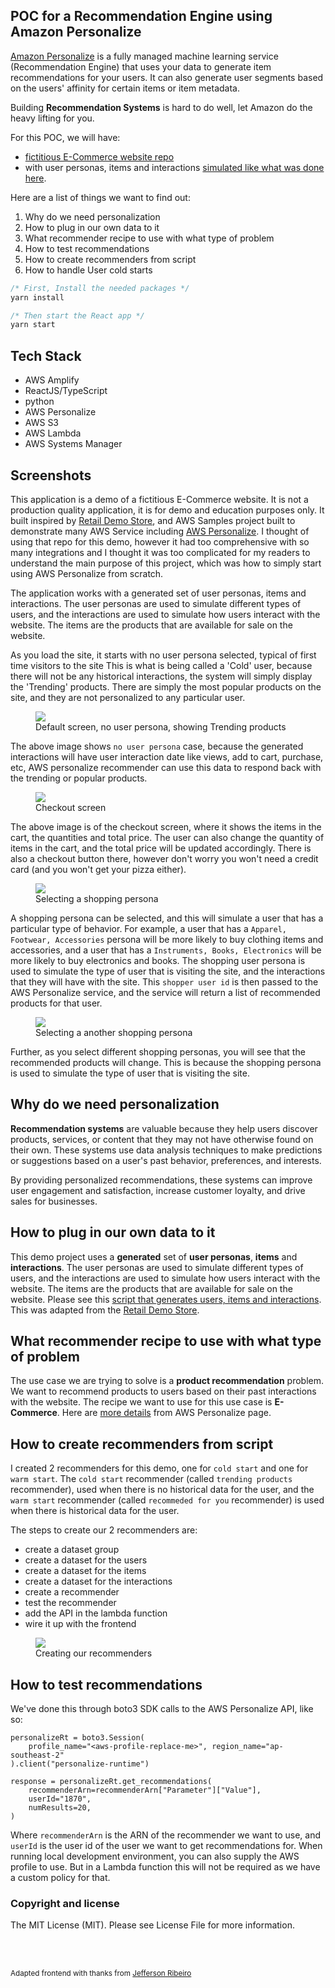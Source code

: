 ## POC for a Recommendation Engine using Amazon Personalize

[Amazon Personalize](https://aws.amazon.com/personalize/) is a fully managed machine learning service (Recommendation Engine) that uses your data to generate item recommendations for your users. It can also generate user segments based on the users' affinity for certain items or item metadata.

Building **Recommendation Systems** is hard to do well, let Amazon do the heavy lifting for you.

For this POC, we will have:

- [fictitious E-Commerce website repo](https://github.com/cevoaustralia/cevo-shopping-demo)
- with user personas, items and interactions [simulated like what was done here](https://github.com/aws-samples/retail-demo-store).

Here are a list of things we want to find out:

1. Why do we need personalization
1. How to plug in our own data to it
1. What recommender recipe to use with what type of problem
1. How to test recommendations
1. How to create recommenders from script
1. How to handle User cold starts

```javascript
/* First, Install the needed packages */
yarn install

/* Then start the React app */
yarn start

```

## Tech Stack
- AWS Amplify
- ReactJS/TypeScript
- python
- AWS Personalize
- AWS S3
- AWS Lambda
- AWS Systems Manager

## Screenshots

This application is a demo of a fictitious E-Commerce website. It is not a production quality application, it is for demo and education purposes only. It built inspired by [Retail Demo Store](https://github.com/aws-samples/retail-demo-store), and AWS Samples project built to demonstrate many AWS Service including [AWS Personalize](https://aws.amazon.com/personalize/). I thought of using that repo for this demo, however it had too comprehensive with so many integrations and I thought it was too complicated for my readers to understand the main purpose of this project, which was how to simply start using AWS Personalize from scratch.

The application works with a generated set of user personas, items and interactions. The user personas are used to simulate different types of users, and the interactions are used to simulate how users interact with the website. The items are the products that are available for sale on the website. 

As you load the site, it starts with no user persona selected, typical of first time visitors to the site
This is what is being called a 'Cold' user, because there will not be any historical interactions, the system will simply display the 'Trending' products. There are simply the most popular products on the site, and they are not personalized to any particular user.

<figure>
	<a href="./images/00-cevo-shopping-demo.png"><img src="./images/00-cevo-shopping-demo.png"></a><figcaption>Default screen, no user persona, showing Trending products</figcaption>
</figure>

The above image shows `no user persona` case, because the generated interactions will have user interaction date like views, add to cart, purchase, etc, AWS personalize recommender can use this data to respond back with the trending or popular products. 

<figure>
	<a href="./images/01-checkout-buy.png"><img src="./images/01-checkout-buy.png"></a><figcaption>Checkout screen</figcaption>
</figure>

The above image is of the checkout screen, where it shows the items in the cart, the quantities and total price. The user can also change the quantity of items in the cart, and the total price will be updated accordingly. There is also a checkout button there, however don't worry you won't need a credit card (and you won't get your pizza either).

<figure>
	<a href="./images/02-shopping-persona.png"><img src="./images/02-shopping-persona.png"></a><figcaption>Selecting a shopping persona</figcaption>
</figure>

A shopping persona can be selected, and this will simulate a user that has a particular type of behavior. For example, a user that has a `Apparel, Footwear, Accessories` persona will be more likely to buy clothing items and accessories, and a user that has a `Instruments, Books, Electronics` will be more likely to buy electronics and books. The shopping user persona is used to simulate the type of user that is visiting the site, and the interactions that they will have with the site. This `shopper user id` is then passed to the AWS Personalize service, and the service will return a list of recommended products for that user.

<figure>
	<a href="./images/03-another-persona.png"><img src="./images/03-another-persona.png"></a><figcaption>Selecting a another shopping persona</figcaption>
</figure>

Further, as you select different shopping personas, you will see that the recommended products will change. This is because the shopping persona is used to simulate the type of user that is visiting the site.

## Why do we need personalization

**Recommendation systems** are valuable because they help users discover products, services, or content that they may not have otherwise found on their own. These systems use data analysis techniques to make predictions or suggestions based on a user's past behavior, preferences, and interests.

By providing personalized recommendations, these systems can improve user engagement and satisfaction, increase customer loyalty, and drive sales for businesses.

## How to plug in our own data to it

This demo project uses a **generated** set of **user personas**, **items** and **interactions**. The user personas are used to simulate different types of users, and the interactions are used to simulate how users interact with the website. The items are the products that are available for sale on the website. Please see this [script that generates users, items and interactions](./generators/generate_interactions_personalize.py). This was adapted from the [Retail Demo Store](https://github.com/aws-samples/retail-demo-store).

## What recommender recipe to use with what type of problem
The use case we are trying to solve is a **product recommendation** problem. We want to recommend products to users based on their past interactions with the website. The recipe we want to use for this use case is **E-Commerce**. Here are [more details](https://docs.aws.amazon.com/personalize/latest/dg/ECOMMERCE-items-dataset.html) from AWS Personalize page. 

## How to create recommenders from script

I created 2 recommenders for this demo, one for `cold start` and one for `warm start`. The `cold start` recommender (called `trending products` recommender), used when there is no historical data for the user, and the `warm start` recommender (called `recommeded for you` recommender) is used when there is historical data for the user.

The steps to create our 2 recommenders are:
- create a dataset group
- create a dataset for the users
- create a dataset for the items
- create a dataset for the interactions
- create a recommender
- test the recommender
- add the API in the lambda function
- wire it up with the frontend

<figure>
	<a href="./images/05-create-recommenders-inprogress.png"><img src="./images/05-create-recommenders-inprogress.png"></a><figcaption>Creating our recommenders</figcaption>
</figure>

## How to test recommendations

We've done this through boto3 SDK calls to the AWS Personalize API, like so:
```
personalizeRt = boto3.Session(
    profile_name="<aws-profile-replace-me>", region_name="ap-southeast-2"
).client("personalize-runtime")

response = personalizeRt.get_recommendations(
    recommenderArn=recommenderArn["Parameter"]["Value"],
    userId="1870",
    numResults=20,
)
```

Where `recommenderArn` is the ARN of the recommender we want to use, and `userId` is the user id of the user we want to get recommendations for. When running local development environment, you can also supply the AWS profile to use. But in a Lambda function this will not be required as we have a custom policy for that.

### Copyright and license

The MIT License (MIT). Please see License File for more information.

<br/>
<br/>

<sub>Adapted frontend with thanks from <a href="http://www.jeffersonribeiro.com/">Jefferson Ribeiro</a></sub>

</p>
